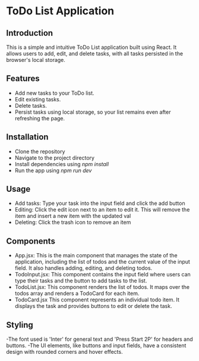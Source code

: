 # ToDo List Application

## Introduction

This is a simple and intuitive ToDo List application built using React. It allows users to add, edit, and delete tasks, with all tasks persisted in the browser's local storage.

## Features

- Add new tasks to your ToDo list.
- Edit existing tasks.
- Delete tasks.
- Persist tasks using local storage, so your list remains even after refreshing the page.

## Installation

- Clone the repository
- Navigate to the project directory
- Install dependencies using *npm install*
- Run the app using *npm run dev*

## Usage

- Add tasks: Type your task into the input field and click the add button
- Editing: Click the edit icon next to an item to edit it. This will remove the item and insert a new item with the updated val
- Deleting: Click the trash icon to remove an item

## Components
- App.jsx: 
    This is the main component that manages the state of the application, including the list of todos and the current value of the input field. It also handles adding, editing, and deleting todos.
- TodoInput.jsx: 
    This component contains the input field where users can type their tasks and the button to add tasks to the list.
- TodoList.jsx:
    This component renders the list of todos. It maps over the todos array and renders a TodoCard for each item.
- TodoCard.jsx
    This component represents an individual todo item. It displays the task and provides buttons to edit or delete the task.

## Styling
-The font used is 'Inter' for general text and 'Press Start 2P' for headers and buttons.
-The UI elements, like buttons and input fields, have a consistent design with rounded corners and hover effects.

